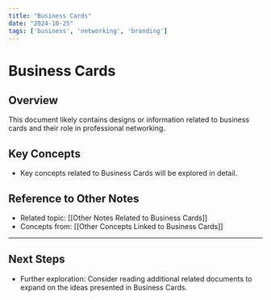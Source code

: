 ```yaml
---
title: "Business Cards"
date: "2024-10-25"
tags: ['business', 'networking', 'branding']
---
```


# Business Cards

## Overview

This document likely contains designs or information related to business cards and their role in professional networking.

## Key Concepts

- Key concepts related to Business Cards will be explored in detail.
  
## Reference to Other Notes

- Related topic: [[Other Notes Related to Business Cards]]
- Concepts from: [[Other Concepts Linked to Business Cards]]
---

## Next Steps

- Further exploration: Consider reading additional related documents to expand on the ideas presented in Business Cards.
